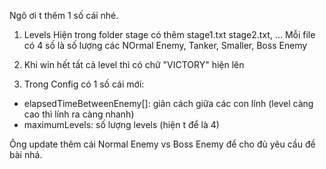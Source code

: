 Ngô ơi t thêm 1 số cái nhé.

1. Levels
	Hiện trong folder stage có thêm stage1.txt stage2.txt, ... Mỗi file có 4 số là số lượng các NOrmal Enemy, Tanker, Smaller, Boss Enemy

2. Khi win hết tất cả level thì có chữ  "VICTORY" hiện lên

3. Trong Config có 1 số cái mới:
	 
+ elapsedTimeBetweenEnemy[]: giãn cách giữa các con lính (level càng cao thì lính ra càng nhanh)
+ maximumLevels: số lượng levels (hiện t để là 4)

Ông update thêm cái Normal Enemy vs Boss Enemy để cho đủ yêu cầu đề bài nhá.
